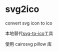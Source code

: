 # svg2ico
convert svg icon to ico

本地替代[svg-to-ico](https://www.aconvert.com/cn/icon/svg-to-ico/)工具

使用 cairosvg pillow 库